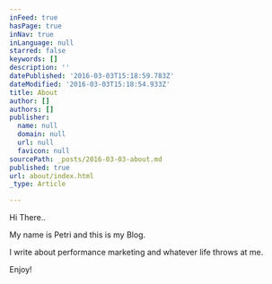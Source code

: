 ```yaml
---
inFeed: true
hasPage: true
inNav: true
inLanguage: null
starred: false
keywords: []
description: ''
datePublished: '2016-03-03T15:18:59.783Z'
dateModified: '2016-03-03T15:18:54.933Z'
title: About
author: []
authors: []
publisher:
  name: null
  domain: null
  url: null
  favicon: null
sourcePath: _posts/2016-03-03-about.md
published: true
url: about/index.html
_type: Article

---
```

Hi There.. 

My name is Petri and this is my Blog. 

I write about performance marketing and whatever life throws at me. 

Enjoy!